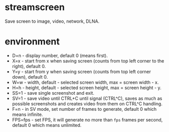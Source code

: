 # streamscreen

Save screen to image, video, network, DLNA.

# environment

- D=n - display number, default 0 (means first).
- X=x - start from x when saving screen (counts from top left corner to the right), default 0.
- Y=y - start from y when saving screen (counts from top left corner down), default 0.
- W=w - width, default - selected screen width, max = screen width - x.
- H=h - height, default - selected screen height, max = screen height - y.
- SS=1 - save single screenshot and exit.
- SV=1 - save video until CTRL+C until signal (CTRL^C), saves as much as possible screenshots and creates video from them on CTRL^C handling.
- F=n - in SV mode, set number of frames to generate, default 0 which means infinite.
- FPS=fps - set FPS, it will generate no more than `fps` frames per second, default 0 which means unlimited.
